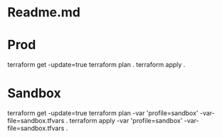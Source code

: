 # Readme.md

# Prod
terraform get -update=true 
terraform plan .
terraform apply .

# Sandbox 
terraform get -update=true 
terraform plan -var 'profile=sandbox' -var-file=sandbox.tfvars .
terraform apply -var 'profile=sandbox' -var-file=sandbox.tfvars .

